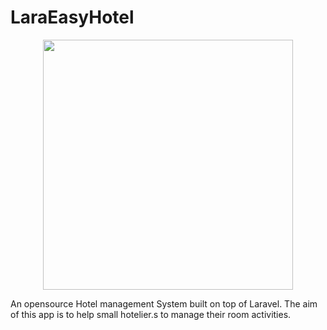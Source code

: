 # LaraEasyHotel
<p align="center"><a href="https://laravel.com" target="_blank"><img src="https://raw.githubusercontent.com/laravel/art/master/logo-lockup/5%20SVG/2%20CMYK/1%20Full%20Color/laravel-logolockup-cmyk-red.svg" width="400"></a></p>

An opensource Hotel management System built on top of Laravel. The aim of this app is to help small hotelier.s to manage their room activities. 
